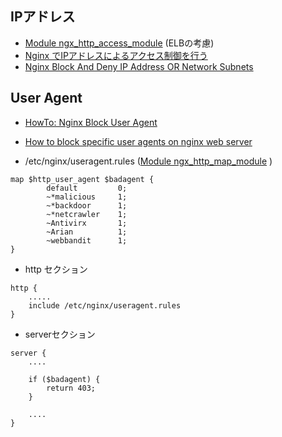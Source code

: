 ## IPアドレス

- [Module ngx_http_access_module](ngx_http_access_module.md) (ELBの考慮)
- [Nginx でIPアドレスによるアクセス制御を行う](http://dev.classmethod.jp/server-side/server/nginx-ip-access-control/)
- [Nginx Block And Deny IP Address OR Network Subnets](https://www.cyberciti.biz/faq/linux-unix-nginx-access-control-howto/)


## User Agent

- [HowTo: Nginx Block User Agent](https://www.cyberciti.biz/faq/unix-linux-appleosx-bsd-nginx-block-user-agent/)
- [How to block specific user agents on nginx web server](http://ask.xmodulo.com/block-specific-user-agents-nginx-web-server.html)

- /etc/nginx/useragent.rules ([Module ngx_http_map_module](http://nginx.org/en/docs/http/ngx_http_map_module.html) )

~~~
map $http_user_agent $badagent {
        default         0;
        ~*malicious     1;
        ~*backdoor      1;
        ~*netcrawler    1;
        ~Antivirx       1;
        ~Arian          1;
        ~webbandit      1;
}
~~~


- http セクション

~~~
http {
    .....
    include /etc/nginx/useragent.rules
}
~~~

- serverセクション

~~~
server {
    ....

    if ($badagent) {
        return 403;
    }

    ....
}
~~~
